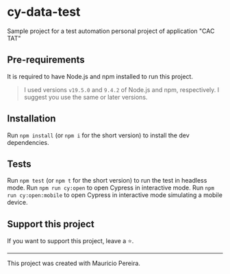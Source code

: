 # cy-data-test

Sample project for a test automation personal project of application "CAC TAT"

## Pre-requirements

It is required to have Node.js and npm installed to run this project.

> I used versions `v19.5.0` and `9.4.2` of Node.js and npm, respectively. I suggest you use the same or later versions.

## Installation

Run `npm install` (or `npm i` for the short version) to install the dev dependencies.

## Tests

Run `npm test` (or `npm t` for the short version) to run the test in headless mode.
Run `npm run cy:open` to open Cypress in interactive mode.
Run `npm run cy:open:mobile` to open Cypress in interactive mode simulating a mobile device.


## Support this project

If you want to support this project, leave a ⭐.

___

This project was created with Mauricio Pereira.
